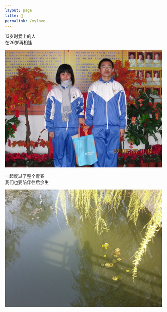 ```yaml
---
layout: page
title: 🍅
permalink: /mylove
---
```


<p>
13岁时爱上的人<br>
在26岁再相逢
</p>

<img src="assets/img/2011.jpg" alt="None">

<p>
一起度过了整个青春<br>
我们也要陪伴往后余生
</p>

<img src="assets/img/2015.jpg" alt="None">

